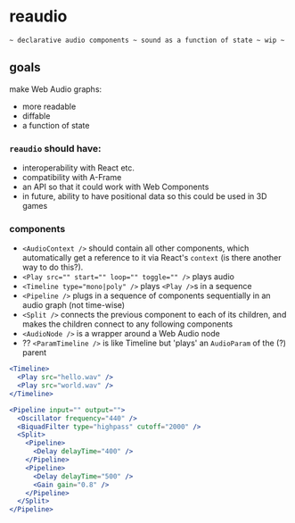 # reaudio

`~ declarative audio components ~ sound as a function of state ~ wip ~`

## goals

make Web Audio graphs:
  - more readable
  - diffable
  - a function of state

### `reaudio` should have:
- interoperability with React etc.
- compatibility with A-Frame
- an API so that it could work with Web Components
- in future, ability to have positional data so this could be used in 3D games


### components
- `<AudioContext />` should contain all other components, which automatically get a reference to it via React's `context` (is there another way to do this?).
- `<Play src="" start="" loop="" toggle="" />` plays audio
- `<Timeline type="mono|poly" />` plays `<Play />`s in a sequence
- `<Pipeline />` plugs in a sequence of components sequentially in an audio graph (not time-wise)
- `<Split />` connects the previous component to each of its children, and makes the children connect to any following components
- `<AudioNode />` is a wrapper around a Web Audio node
- ?? `<ParamTimeline />` is like Timeline but 'plays' an `AudioParam` of the (?) parent


```jsx
<Timeline>
  <Play src="hello.wav" />
  <Play src="world.wav" />
</Timeline>
```

```jsx
<Pipeline input="" output="">
  <Oscillator frequency="440" />
  <BiquadFilter type="highpass" cutoff="2000" />
  <Split>
    <Pipeline>
      <Delay delayTime="400" />
    </Pipeline>
    <Pipeline>
      <Delay delayTime="500" />
      <Gain gain="0.8" />
    </Pipeline>
  </Split>
</Pipeline>
```
